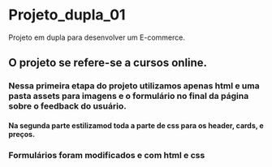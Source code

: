 # Projeto_dupla_01
Projeto em dupla para desenvolver um E-commerce.

## O projeto se refere-se a cursos online.
### Nessa primeira etapa do projeto utilizamos apenas html e uma pasta assets para imagens e o formulário no final da página sobre o feedback do usuário.

#### Na segunda parte estilizamod toda a parte de css para os header, cards, e preços.
### Formulários foram modificados e com html e css



